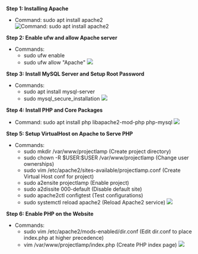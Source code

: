 **Step 1: Installing Apache**
  - Command: sudo apt install apache2
  ![Command: sudo apt install apache2](./install_apache.jpg)

**Step 2: Enable ufw and allow Apache server**
  - Commands: 
      - sudo ufw enable
      - sudo ufw allow "Apache"
  ![](./ufw.jpg)

**Step 3: Install MySQL Server and Setup Root Password**
  - Commands:
    - sudo apt install mysql-server
    - sudo mysql_secure_installation
  ![](mysql.jpg)

**Step 4: Install PHP and Core Packages**
  - Command: sudo apt install php libapache2-mod-php php-mysql 
  ![](php.jpg)

**Step 5: Setup VirtualHost on Apache to Serve PHP**
  - Commands:
    - sudo mkdir /var/www/projectlamp (Create project directory)
    - sudo chown -R \$USER:$USER /var/www/projectlamp (Change user ownerships)
    - sudo vim /etc/apache2/sites-available/projectlamp.conf (Create Virtual Host conf for project)
    - sudo a2ensite projectlamp (Enable project)
    - sudo a2dissite 000-default (Disable default site)
    - sudo apache2ctl configtest (Test configurations)
    - sudo systemctl reload apache2 (Reload Apache2 service)
  ![](vhost.jpg)
 
**Step 6: Enable PHP on the Website**
  - Commands:
    - sudo vim /etc/apache2/mods-enabled/dir.conf (Edit dir.conf to place index.php at higher precedence)
    - vim /var/www/projectlamp/index.php (Create PHP index page)
  ![](site.jpg)